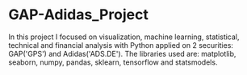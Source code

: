 # GAP-Adidas_Project
In this project I focused on visualization, machine learning, statistical, technical and financial analysis with Python applied on 2 securities: GAP('GPS') and Adidas('ADS.DE'). 
The libraries used are: matplotlib, seaborn, numpy, pandas, sklearn, tensorflow and statsmodels.
